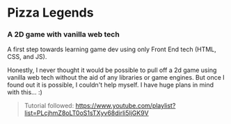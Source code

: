 # Pizza Legends
### A 2D game with vanilla web tech

A first step towards learning game dev using only Front End tech (HTML, CSS, and JS). 

Honestly, I never thought it would be possible to pull off a 2d game using vanilla web tech without the aid of any libraries or game engines. But once I found out it is possible, I couldn't help myself.
I have huge plans in mind with this... :)

> Tutorial followed: https://www.youtube.com/playlist?list=PLcjhmZ8oLT0oS1sTXyv68dirli5ljGK9V
